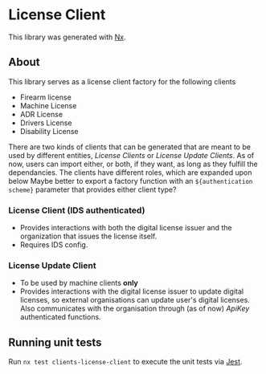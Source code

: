 # License Client

This library was generated with [Nx](https://nx.dev).

## About

This library serves as a license client factory for the following clients

- Firearm license
- Machine License
- ADR License
- Drivers License
- Disability License

There are two kinds of clients that can be generated that are meant to be used by different entities, _License Clients_ or _License Update Clients_.
As of now, users can import either, or both, if they want, as long as they fulfill the dependancies. The clients have different roles, which are expanded upon below
Maybe better to export a factory function with an `${authentication scheme}` parameter that provides either client type?

### License Client (IDS authenticated)

- Provides interactions with both the digital license issuer and the organization that issues the license itself.
- Requires IDS config.

### License Update Client

- To be used by machine clients **only**
- Provides interactions with the digital license issuer to update digital licenses, so external organisations can update user's digital licenses. Also communicates with the organisation through (as of now) _ApiKey_ authenticated functions.

## Running unit tests

Run `nx test clients-license-client` to execute the unit tests via [Jest](https://jestjs.io).
